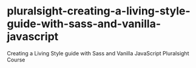 # pluralsight-creating-a-living-style-guide-with-sass-and-vanilla-javascript
Creating a Living Style guide with Sass and Vanilla JavaScript Pluralsight Course
